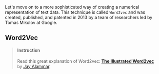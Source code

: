 

Let's move on to a more sophisticated way of creating a numerical representation of text data. This technique is called `Word2vec` and was created, published, and patented in 2013 by a team of researchers led by Tomas Mikolov at Google. 

## Word2Vec

> #### Instruction 
> Read this great explanation of Word2vec: [**The Illustrated Word2vec**](https://jalammar.github.io/illustrated-word2vec/) by [Jay Alammar](https://twitter.com/JayAlammar).